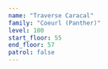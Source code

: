 ```yaml
---
name: "Traverse Caracal"
family: "Coeurl (Panther)"
level: 100
start_floor: 55
end_floor: 57
patrol: false
---
```

